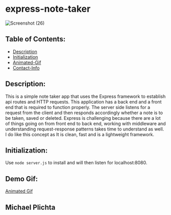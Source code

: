 # express-note-taker

![Screenshot (26)](https://user-images.githubusercontent.com/58678985/76044692-4df55900-5f18-11ea-8079-a8132f2c6d9b.png)

## Table of Contents:

- [Description](#Description)
- [Initialization](#Initialization)
- [Animated-Gif](#Animated-Gif)
- [Contact-Info](#Contact-Info)

## Description:
This is a simple note taker app that uses the Express framework to establish api routes and HTTP requests. This application has a back end and a front end that is required to function properly. The server side listens for a request from the client and then responds accordingly whether a note is to be taken, saved or deleted. Express is challenging because there are a lot of things going on from front end to back end, working with middleware and understanding request-response patterns takes time to understand as well. I do like this concept as It is clean, fast and is a lightweight framework. 

## Initialization:
Use `node server.js` to install and will then listen for localhost:8080.

## Demo Gif:

[Animated Gif](https://drive.google.com/file/d/1VBtBT_u2FrAn-egPCVBPFaYEJMLov2vV/view)

## Michael Plichta
